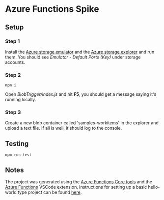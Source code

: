 # Azure Functions Spike

## Setup

### Step 1

Install the [Azure storage emulator](https://docs.microsoft.com/en-us/azure/storage/common/storage-use-emulator#storage-emulator-command-line-tool-reference) and the [Azure storage explorer](https://azure.microsoft.com/en-us/features/storage-explorer/) and run them. You should see *Emulator - Default Ports (Key)* under storage accounts.

### Step 2

```
npm i
```

Open *BlobTrigger/index.js* and hit **F5**, you should get a message saying it's running locally.

### Step 3

Create a new blob container called 'samples-workitems' in the explorer and upload a text file. If all is well, it should log to the console.

## Testing

```
npm run test
```

## Notes

The project was generated using the [Azure Functions Core tools](https://docs.microsoft.com/en-us/azure/azure-functions/functions-run-local#v2) and the [Azure Functions](https://github.com/Microsoft/vscode-azurefunctions) VSCode extension. Instructions for setting up a basic hello-world type project can be found [here](https://docs.microsoft.com/en-us/azure/azure-functions/functions-create-first-function-vs-code).